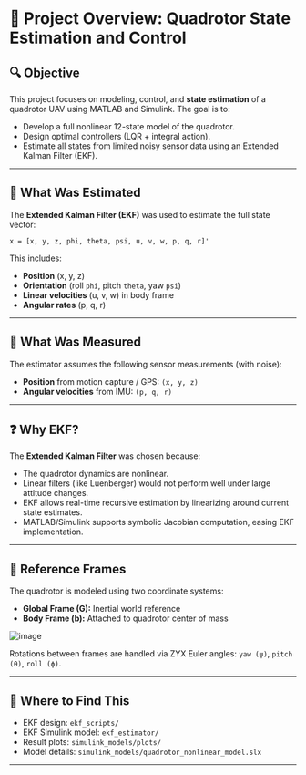 # 📄 Project Overview: Quadrotor State Estimation and Control

## 🔍 Objective
This project focuses on modeling, control, and **state estimation** of a quadrotor UAV using MATLAB and Simulink. The goal is to:
- Develop a full nonlinear 12-state model of the quadrotor.
- Design optimal controllers (LQR + integral action).
- Estimate all states from limited noisy sensor data using an Extended Kalman Filter (EKF).

---

## 🧠 What Was Estimated
The **Extended Kalman Filter (EKF)** was used to estimate the full state vector:

```
x = [x, y, z, phi, theta, psi, u, v, w, p, q, r]'
```

This includes:
- **Position** (x, y, z)
- **Orientation** (roll `phi`, pitch `theta`, yaw `psi`)
- **Linear velocities** (u, v, w) in body frame
- **Angular rates** (p, q, r)

---

## 🎯 What Was Measured
The estimator assumes the following sensor measurements (with noise):
- **Position** from motion capture / GPS: `(x, y, z)`
- **Angular velocities** from IMU: `(p, q, r)`

---

## ❓ Why EKF?
The **Extended Kalman Filter** was chosen because:
- The quadrotor dynamics are nonlinear.
- Linear filters (like Luenberger) would not perform well under large attitude changes.
- EKF allows real-time recursive estimation by linearizing around current state estimates.
- MATLAB/Simulink supports symbolic Jacobian computation, easing EKF implementation.

---

## 🧭 Reference Frames
The quadrotor is modeled using two coordinate systems:

- **Global Frame (G):** Inertial world reference
- **Body Frame (b):** Attached to quadrotor center of mass

![image](https://github.com/user-attachments/assets/aa017e75-9738-4985-923e-795d49690a02)


Rotations between frames are handled via ZYX Euler angles: `yaw (ψ)`, `pitch (θ)`, `roll (ϕ)`.

---

## 📁 Where to Find This
- EKF design: `ekf_scripts/`
- EKF Simulink model: `ekf_estimator/`
- Result plots: `simulink_models/plots/`
- Model details: `simulink_models/quadrotor_nonlinear_model.slx`

---



